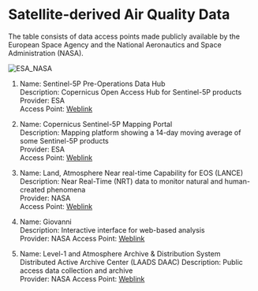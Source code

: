 # Satellite-derived Air Quality Data

The table consists of data access points made publicly available by the European Space Agency and the National Aeronautics and Space Administration (NASA).

![ESA_NASA](https://github.com/jevaughnhenry/satellite_derived_air_quality/assets/127128607/445264d1-4e4a-4065-92c3-0b40bd293626)

1. Name: Sentinel-5P Pre-Operations Data Hub   
  Description: Copernicus Open Access Hub for Sentinel-5P products  
  Provider: ESA  
  Access Point: [Weblink](https://s5phub.copernicus.eu/dhus/#/home)  

2. Name: Copernicus Sentinel-5P Mapping Portal  
  Description: Mapping platform showing a 14-day moving average of some Sentinel-5P products   
  Provider: ESA  
  Access Point: [Weblink](https://maps.s5p-pal.com/no2/)

3. Name: Land, Atmosphere Near real-time Capability for EOS (LANCE)  
  Description: Near Real-Time (NRT) data to monitor natural and human-created phenomena  
  Provider: NASA  
  Access Point: [Weblink](https://www.earthdata.nasa.gov/learn/find-data/near-real-time/hazards-and-disasters/air-quality)
  
4. Name: Giovanni   
  Description: Interactive interface for web-based analysis  
  Provider: NASA
  Access Point: [Weblink](https://giovanni.gsfc.nasa.gov/giovanni/#service=TmAvMp&starttime=&endtime=&variableFacets=dataFieldDiscipline%3AAerosols%3B)
  
  5. Name: Level-1 and Atmosphere Archive & Distribution System Distributed Active Archive Center (LAADS DAAC)
  Description: Public access data collection and archive  
  Provider: NASA
  Access Point: [Weblink](https://ladsweb.modaps.eosdis.nasa.gov/)
